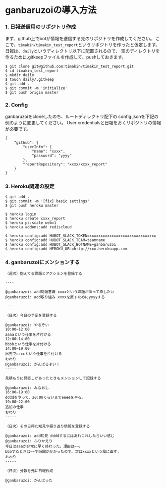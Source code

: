 ganbaruzoiの導入方法
=======

### 1. 日報送信用のリポジトリ作成

まず、github上でbotが情報を送信する先のリポジトリを作成してください。
ここで、`timakin/timakin_test_report`というリポジトリを作ったと仮定します。
日報は、`daily`というディレクトリ以下に配置されるので、
空のディレクトリを作るために.gitkeepファイルを作成して、pushしておきます。

```
$ git clone git@github.com:timakin/timakin_test_report.git
$ cd timakin_test_report
$ mkdir daily
$ touch daily/.gitkeep
$ git add .
$ git commit -m 'initialize'
$ git push origin master
```

### 2. Config

ganbaruzoiをcloneしたのち、ルートディレクトリ配下の
config.jsonを下記の例のように変更してください。
User credentialsと日報をおくリポジトリの情報が必要です。

```
{
    "github": {
        "userInfo": {
            "name": "xxxx",
            "password": "yyyy"
        },
        "reportRepository": "xxxx/xxxx_report"
    }
}
```



### 3. Heroku関連の設定

```
$ git add .
$ git commit -m '[fix] basic settings'
$ git push heroku master

$ heroku login
$ heroku create xxxx_report
$ heroku ps:scale web=1
$ heroku addons:add rediscloud

$ heroku config:add HUBOT_SLACK_TOKEN=xxxxxxxxxxxxxxxxxxxxxxxxxxxxxx
$ heroku config:add HUBOT_SLACK_TEAM=teamname
$ heroku config:add HUBOT_SLACK_BOTNAME=ganbaruzoi
$ heroku config:add HEROKU_URL=http://xxx.herokuapp.com
```

### 4. ganbaruzoiにメンションする

```
（週次）抱えてる課題とアクションを登録する

----

@ganbaruzoi: add問題意識 xxxxという課題があって直したい
@ganbaruzoi: add取り組み xxxxを直すためにyyyyする

----

（日次）今日の予定を登録する

@ganbaruzoi: やるぞい
10:00~12:00
aaaaという仕事を片付ける
12:00~14:00
bbbbという仕事を片付ける
14:00~19:00
出先でccccという仕事を片付ける
おわり
@ganbaruzoi: がんばるぞい！
-----

見積もりに見直しがあったときもメンションして記録する

@ganbaruzoi: みなおし
16:00~19:00
ddddをやって、20:00くらいまでeeeeをやる。
19:00~22:00
追加の仕事
おわり
-----

（日次）その日得た知見や振り返り情報を登録する

@ganbaruzoi: add知見 ddddするにはあれこれしたらいい感じ
@ganbaruzoi: ふりかえり
今日はaaaが非常に早く終わった。理由は~~。
bbbするときは~~で時間がかかったので、次はxxxxという風に直す.
おわり
-----

（日次）分報を元に日報作成

@ganbaruzoi: がんばった
```

